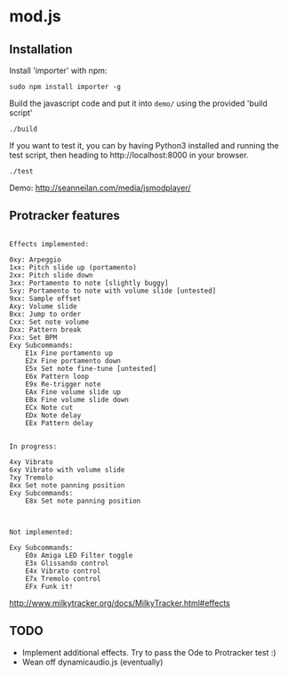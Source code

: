 mod.js
======


Installation
------------

Install 'importer' with npm:

    sudo npm install importer -g

Build the javascript code and put it into `demo/` using the provided 'build script'

	./build

If you want to test it, you can by having Python3 installed and running the test script, then heading to http://localhost:8000 in your browser.

	./test


Demo: http://seanneilan.com/media/jsmodplayer/

Protracker features
-------------------

```

Effects implemented:

0xy: Arpeggio
1xx: Pitch slide up (portamento)
2xx: Pitch slide down
3xx: Portamento to note [slightly buggy]
5xy: Portamento to note with volume slide [untested]
9xx: Sample offset
Axy: Volume slide
Bxx: Jump to order
Cxx: Set note volume
Dxx: Pattern break
Fxx: Set BPM
Exy Subcommands:
	E1x Fine portamento up
	E2x Fine portamento down
	E5x Set note fine-tune [untested]
	E6x Pattern loop
	E9x Re-trigger note
	EAx Fine volume slide up
	EBx Fine volume slide down
	ECx Note cut
	EDx Note delay
	EEx Pattern delay


In progress:

4xy Vibrato
6xy Vibrato with volume slide
7xy Tremolo
8xx Set note panning position
Exy Subcommands:
	E8x Set note panning position



Not implemented:

Exy Subcommands:
	E0x Amiga LED Filter toggle
	E3x Glissando control
	E4x Vibrato control
	E7x Tremolo control
	EFx Funk it!

```

http://www.milkytracker.org/docs/MilkyTracker.html#effects

TODO
----

* Implement additional effects. Try to pass the Ode to Protracker test :)
* Wean off dynamicaudio.js (eventually)

